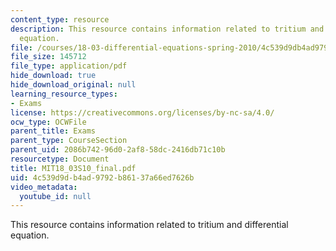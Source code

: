 ```yaml
---
content_type: resource
description: This resource contains information related to tritium and differential
  equation.
file: /courses/18-03-differential-equations-spring-2010/4c539d9db4ad9792b86137a66ed7626b_MIT18_03S10_final.pdf
file_size: 145712
file_type: application/pdf
hide_download: true
hide_download_original: null
learning_resource_types:
- Exams
license: https://creativecommons.org/licenses/by-nc-sa/4.0/
ocw_type: OCWFile
parent_title: Exams
parent_type: CourseSection
parent_uid: 2086b742-96d0-2af8-58dc-2416db71c10b
resourcetype: Document
title: MIT18_03S10_final.pdf
uid: 4c539d9d-b4ad-9792-b861-37a66ed7626b
video_metadata:
  youtube_id: null
---
```

This resource contains information related to tritium and differential equation.